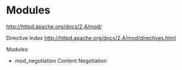 # Moduleshttp://httpd.apache.org/docs/2.4/mod/Directive Indexhttp://httpd.apache.org/docs/2.4/mod/directives.htmlModules:- mod_negotiation  Content Negotiation